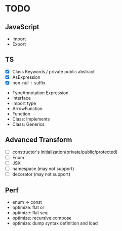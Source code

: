 # TODO

## JavaScript

- Import
- Export

## TS

- [x] Class Keywords / private public abstract
- [x] AsExpression
- [x] non-null `!` suffix
- TypeAnnotation Expression
- interface
- import type
- ArrowFunction
- Function
- Class: Implements
- Class: Generics

## Advanced Transform

- [ ] constructor's initialization(private/public/protected)
- [ ] Enum
- [ ] JSX
- [ ] namespace (may not support)
- [ ] decorator (may not support)

## Perf

- enum => const
- optimize: flat or
- optimize: flat seq
- optimize: recursive compose
- optimize: dump syntax definition and load